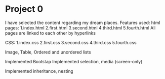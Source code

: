 # Project 0

I have selected the content regarding my dream places. Features used:
html pages:
    1.index.html
    2.first.html
    3.second.html
    4.third.html
    5.fourth.html
    All pages are linked to each other by hyperlinks

CSS:
    1.index.css
    2.first.css
    3.second.css
    4.third.css
    5.fourth.css

Image, Table, Ordered and unordered lists

Implemented Bootstap
Implemented selection, media (screen-only)

Implemented inheritance, nesting



